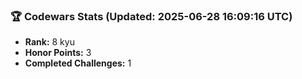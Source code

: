 ### 🏆 Codewars Stats (Updated: 2025-06-28 16:09:16 UTC)

- **Rank:** 8 kyu
- **Honor Points:** 3
- **Completed Challenges:** 1
